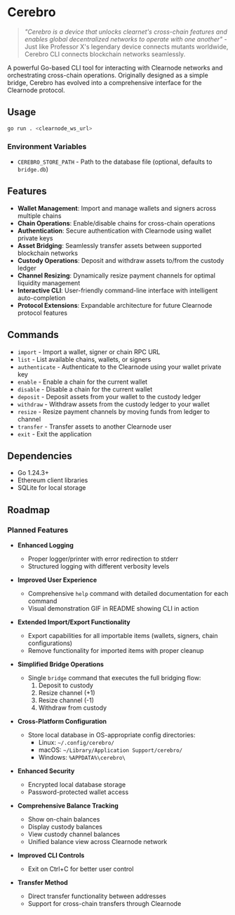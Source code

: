 # Cerebro

> *"Cerebro is a device that unlocks clearnet's cross-chain features and enables global decentralized networks to operate with one another"* - Just like Professor X's legendary device connects mutants worldwide, Cerebro CLI connects blockchain networks seamlessly.

A powerful Go-based CLI tool for interacting with Clearnode networks and orchestrating cross-chain operations. Originally designed as a simple bridge, Cerebro has evolved into a comprehensive interface for the Clearnode protocol.

## Usage

```bash
go run . <clearnode_ws_url>
```

### Environment Variables

- `CEREBRO_STORE_PATH` - Path to the database file (optional, defaults to `bridge.db`)

## Features

- **Wallet Management**: Import and manage wallets and signers across multiple chains
- **Chain Operations**: Enable/disable chains for cross-chain operations
- **Authentication**: Secure authentication with Clearnode using wallet private keys
- **Asset Bridging**: Seamlessly transfer assets between supported blockchain networks
- **Custody Operations**: Deposit and withdraw assets to/from the custody ledger
- **Channel Resizing**: Dynamically resize payment channels for optimal liquidity management
- **Interactive CLI**: User-friendly command-line interface with intelligent auto-completion
- **Protocol Extensions**: Expandable architecture for future Clearnode protocol features

## Commands

- `import` - Import a wallet, signer or chain RPC URL
- `list` - List available chains, wallets, or signers
- `authenticate` - Authenticate to the Clearnode using your wallet private key
- `enable` - Enable a chain for the current wallet
- `disable` - Disable a chain for the current wallet
- `deposit` - Deposit assets from your wallet to the custody ledger
- `withdraw` - Withdraw assets from the custody ledger to your wallet
- `resize` - Resize payment channels by moving funds from ledger to channel
- `transfer` - Transfer assets to another Clearnode user
- `exit` - Exit the application

## Dependencies

- Go 1.24.3+
- Ethereum client libraries
- SQLite for local storage

## Roadmap

### Planned Features

- **Enhanced Logging**
  - Proper logger/printer with error redirection to stderr
  - Structured logging with different verbosity levels

- **Improved User Experience**
  - Comprehensive `help` command with detailed documentation for each command
  - Visual demonstration GIF in README showing CLI in action

- **Extended Import/Export Functionality**
  - Export capabilities for all importable items (wallets, signers, chain configurations)
  - Remove functionality for imported items with proper cleanup

- **Simplified Bridge Operations**
  - Single `bridge` command that executes the full bridging flow:
    1. Deposit to custody
    2. Resize channel (+1)
    3. Resize channel (-1)
    4. Withdraw from custody

- **Cross-Platform Configuration**
  - Store local database in OS-appropriate config directories:
    - Linux: `~/.config/cerebro/`
    - macOS: `~/Library/Application Support/cerebro/`
    - Windows: `%APPDATA%\cerebro\`

- **Enhanced Security**
  - Encrypted local database storage
  - Password-protected wallet access

- **Comprehensive Balance Tracking**
  - Show on-chain balances
  - Display custody balances
  - View custody channel balances
  - Unified balance view across Clearnode network

- **Improved CLI Controls**
  - Exit on Ctrl+C for better user control

- **Transfer Method**
  - Direct transfer functionality between addresses
  - Support for cross-chain transfers through Clearnode
